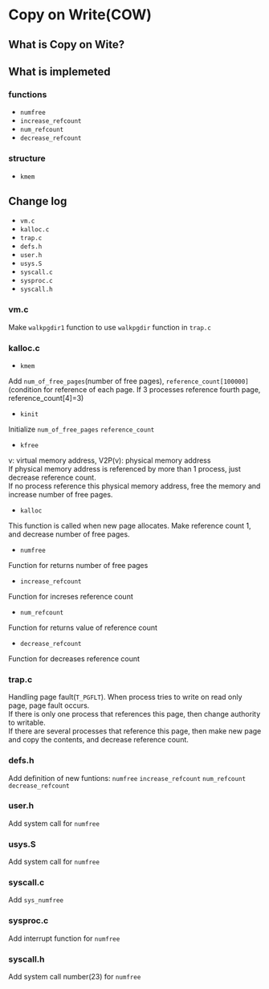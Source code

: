 # Copy on Write(COW)

## What is Copy on Wite?

## What is implemeted

### functions
- `numfree`
- `increase_refcount`
- `num_refcount`
- `decrease_refcount`

### structure
- `kmem`





## Change log
- `vm.c`
- `kalloc.c`
- `trap.c`
- `defs.h`
- `user.h`
- `usys.S`
- `syscall.c`
- `sysproc.c`
- `syscall.h`


### vm.c
Make `walkpgdir1` function to use `walkpgdir` function in `trap.c`

### kalloc.c

- `kmem`

Add `num_of_free_pages`(number of free pages), `reference_count[100000]`(condition for reference of each page. If 3 processes reference fourth page, reference_count[4]=3)


- `kinit`

Initialize `num_of_free_pages` `reference_count`


- `kfree`

v: virtual memory address, V2P(v): physical memory address
</br>
If physical memory address is referenced by more than 1 process, just decrease reference count.
</br>
If no process reference this physical memory address, free the memory and increase number of free pages.


- `kalloc`

This function is called when new page allocates. Make reference count 1, and decrease number of free pages.


- `numfree`

Function for returns number of free pages


- `increase_refcount`

Function for increses reference count


- `num_refcount`

Function for returns value of reference count


- `decrease_refcount`

Function for decreases reference count


### trap.c
Handling page fault(`T_PGFLT`). When process tries to write on read only page, page fault occurs.
</br>
If there is only one process that references this page, then change authority to writable.
</br>
If there are several processes that reference this page, then make new page and copy the contents, and decrease reference count.

### defs.h
Add definition of new funtions: `numfree` `increase_refcount` `num_refcount` `decrease_refcount`

### user.h
Add system call for `numfree`

### usys.S
Add system call for `numfree`

### syscall.c
Add `sys_numfree`

### sysproc.c
Add interrupt function for `numfree`

### syscall.h
Add system call number(23) for `numfree`

